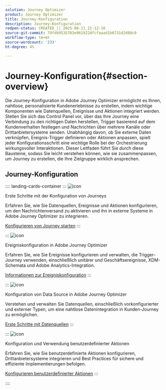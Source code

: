 ```yaml
---
solution: Journey Optimizer
product: Journey Optimizer
title: Journey-Konfiguration
description: Journey-Konfiguration
redpen-status: CREATED_||_2025-08-11_21-12-10
source-git-commit: 79fdb9535703e961922dfcfaaad1b6731d2d88c0
workflow-type: tm+mt
source-wordcount: '233'
ht-degree: 4%

---
```



# Journey-Konfiguration{#section-overview}

Die Journey-Konfiguration in Adobe Journey Optimizer ermöglicht es Ihnen, nahtlose, personalisierte Kundenerlebnisse zu erstellen, indem wichtige Komponenten wie Datenquellen, Ereignisse und Aktionen integriert werden. Stellen Sie sich das Control Panel vor, über das Ihre Journey eine Verbindung zu den richtigen Daten herstellen, Trigger basierend auf dem Kundenverhalten festlegen und Nachrichten über mehrere Kanäle oder Drittanbietersysteme senden. Unabhängig davon, ob Sie externe Daten verknüpfen, Ereignis-Trigger definieren oder Aktionen anpassen, spielt jeder Konfigurationsschritt eine wichtige Rolle bei der Orchestrierung wirkungsvoller Interaktionen. Dieser Leitfaden führt Sie durch diese Bausteine, sodass Sie leicht verstehen können, wie sie zusammenpassen, um Journey zu erstellen, die Ihre Zielgruppe wirklich ansprechen.

## Journey-Konfiguration

:::: landing-cards-container
:::
![icon](https://cdn.experienceleague.adobe.com/icons/circle-play.svg)

Erste Schritte mit der Konfiguration von Journeys

Erfahren Sie, wie Sie Datenquellen, Ereignisse und Aktionen konfigurieren, um den Nachrichtenversand zu aktivieren und ihn in externe Systeme in Adobe Journey Optimizer zu integrieren.

[Konfigurieren von Journey starten](../using/configuration/about-data-sources-events-actions.md)
:::

:::
![icon](https://cdn.experienceleague.adobe.com/icons/list-check.svg)

Ereigniskonfiguration in Adobe Journey Optimizer

Erfahren Sie, wie Sie Ereignisse konfigurieren und verwalten, die Trigger-Journey verwenden, einschließlich unitärer und Geschäftsereignisse, XDM-Schemata und Adobe Analytics-Integration.

[Informationen zur Ereigniskonfiguration](events-journeys-landing-page.md)
:::

:::
![icon](https://cdn.experienceleague.adobe.com/icons/gear.svg)

Konfiguration von Data Source in Adobe Journey Optimizer

Verstehen und verwalten Sie Datenquellen, einschließlich vorkonfigurierter und externer Typen, um eine nahtlose Datenintegration in Kunden-Journey zu ermöglichen.

[Erste Schritte mit Datenquellen](data-source-journeys-landing-page.md)
:::

:::
![icon](https://cdn.experienceleague.adobe.com/icons/screwdriver-wrench.svg)

Konfiguration und Verwendung benutzerdefinierter Aktionen

Erfahren Sie, wie Sie benutzerdefinierte Aktionen konfigurieren, Drittanbietersysteme integrieren und Best Practices für sichere und effiziente Implementierungen befolgen.

[Konfigurieren benutzerdefinierter Aktionen](action-journeys-landing-page.md)
:::

::::
